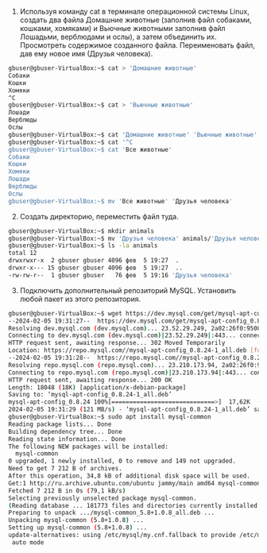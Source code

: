 1. Используя команду cat в терминале операционной системы Linux, создать
   два файла Домашние животные (заполнив файл собаками, кошками,
   хомяками) и Вьючные животными заполнив файл Лошадьми, верблюдами и
   ослы), а затем объединить их. Просмотреть содержимое созданного файла.
   Переименовать файл, дав ему новое имя (Друзья человека).
````bash
gbuser@gbuser-VirtualBox:~$ cat > 'Домашние животные'
Собаки
Кошки
Хомяки
^C
gbuser@gbuser-VirtualBox:~$ cat > 'Вьючные животные'
Лошади
Верблюды
Ослы
gbuser@gbuser-VirtualBox:~$ cat 'Домашние животные' 'Вьючные животные' > 'Все животные'
gbuser@gbuser-VirtualBox:~$ cat '^C
gbuser@gbuser-VirtualBox:~$ cat 'Все животные'
Собаки
Кошки
Хомяки
Лошади
Верблюды
Ослы
gbuser@gbuser-VirtualBox:~$ mv 'Все животные' 'Друзья человека'
````
2. Создать директорию, переместить файл туда.
````bash
gbuser@gbuser-VirtualBox:~$ mkdir animals
gbuser@gbuser-VirtualBox:~$ mv 'Друзья человека' animals/'Друзья человека'
gbuser@gbuser-VirtualBox:~$ ls -la animals
total 12
drwxrwxr-x  2 gbuser gbuser 4096 фев  5 19:27  .
drwxr-x--- 15 gbuser gbuser 4096 фев  5 19:27  ..
-rw-rw-r--  1 gbuser gbuser   76 фев  5 19:16 'Друзья человека'
````
3. Подключить дополнительный репозиторий MySQL. Установить любой пакет
   из этого репозитория.
````bash
gbuser@gbuser-VirtualBox:~$ wget https://dev.mysql.com/get/mysql-apt-config_0.8.24-1_all.deb
--2024-02-05 19:31:27--  https://dev.mysql.com/get/mysql-apt-config_0.8.24-1_all.deb
Resolving dev.mysql.com (dev.mysql.com)... 23.52.29.249, 2a02:26f0:9500:98d::2e31, 2a02:26f0:9500:98f::2e31
Connecting to dev.mysql.com (dev.mysql.com)|23.52.29.249|:443... connected.
HTTP request sent, awaiting response... 302 Moved Temporarily
Location: https://repo.mysql.com//mysql-apt-config_0.8.24-1_all.deb [following]
--2024-02-05 19:31:28--  https://repo.mysql.com//mysql-apt-config_0.8.24-1_all.deb
Resolving repo.mysql.com (repo.mysql.com)... 23.210.173.94, 2a02:26f0:9500:b83::1d68, 2a02:26f0:9500:b8a::1d68
Connecting to repo.mysql.com (repo.mysql.com)|23.210.173.94|:443... connected.
HTTP request sent, awaiting response... 200 OK
Length: 18048 (18K) [application/x-debian-package]
Saving to: ‘mysql-apt-config_0.8.24-1_all.deb’
mysql-apt-config_0.8.24 100%[=============================>]  17,62K  --.-KB/s    in 0s      
2024-02-05 19:31:29 (121 MB/s) - ‘mysql-apt-config_0.8.24-1_all.deb’ saved [18048/18048]
gbuser@gbuser-VirtualBox:~$ sudo apt install mysql-common
Reading package lists... Done
Building dependency tree... Done
Reading state information... Done
The following NEW packages will be installed:
  mysql-common
0 upgraded, 1 newly installed, 0 to remove and 149 not upgraded.
Need to get 7 212 B of archives.
After this operation, 34,8 kB of additional disk space will be used.
Get:1 http://ru.archive.ubuntu.com/ubuntu jammy/main amd64 mysql-common all 5.8+1.0.8 [7 212 B]
Fetched 7 212 B in 0s (79,1 kB/s)   
Selecting previously unselected package mysql-common.
(Reading database ... 181773 files and directories currently installed.)
Preparing to unpack .../mysql-common_5.8+1.0.8_all.deb ...
Unpacking mysql-common (5.8+1.0.8) ...
Setting up mysql-common (5.8+1.0.8) ...
update-alternatives: using /etc/mysql/my.cnf.fallback to provide /etc/mysql/my.cnf (my.cnf) in
 auto mode
````


